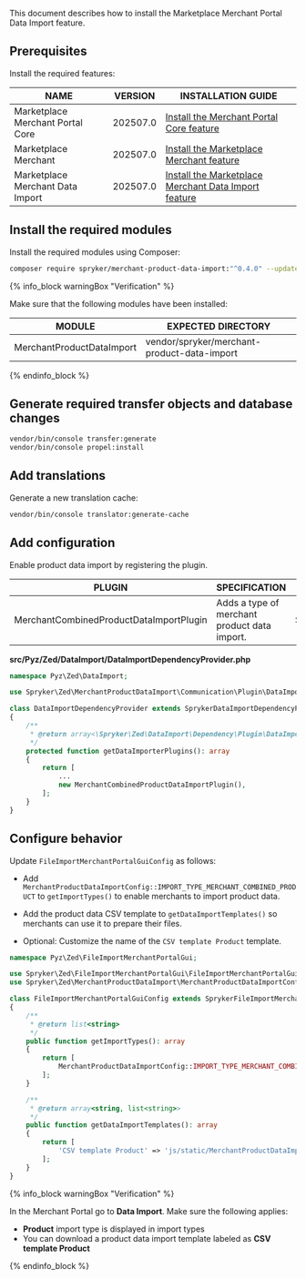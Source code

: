 This document describes how to install the Marketplace Merchant Portal Data Import feature.

## Prerequisites

Install the required features:

| NAME                              | VERSION  | INSTALLATION GUIDE                                                                                                                                                                                           |
|-----------------------------------|----------|--------------------------------------------------------------------------------------------------------------------------------------------------------------------------------------------------------------|
| Marketplace Merchant Portal Core  | 202507.0 | [Install the Merchant Portal Core feature](/docs/pbc/all/merchant-management/latest/marketplace/install-and-upgrade/install-features/install-the-marketplace-merchant-portal-core-feature.html)              |
| Marketplace Merchant              | 202507.0 | [Install the Marketplace Merchant feature](/docs/pbc/all/merchant-management/latest/marketplace/install-and-upgrade/install-features/install-the-marketplace-merchant-feature.html)                          |
| Marketplace Merchant Data Import  | 202507.0   | [Install the Marketplace Merchant Data Import feature](/docs/pbc/all/product-information-management/latest/marketplace/install-and-upgrade/install-features/install-the-merchant-portal-data-import-feature) |

## Install the required modules

Install the required modules using Composer:

```bash
composer require spryker/merchant-product-data-import:"^0.4.0" --update-with-dependencies
```

{% info_block warningBox "Verification" %}

Make sure that the following modules have been installed:

| MODULE                     | EXPECTED DIRECTORY                           |
|----------------------------|----------------------------------------------|
| MerchantProductDataImport  | vendor/spryker/merchant-product-data-import  |


{% endinfo_block %}

## Generate required transfer objects and database changes

```bash
vendor/bin/console transfer:generate
vendor/bin/console propel:install
```

## Add translations

Generate a new translation cache:

```bash
vendor/bin/console translator:generate-cache
```

## Add configuration

Enable product data import by registering the plugin.

| PLUGIN | SPECIFICATION | NAMESPACE  |
| ---------------- | ------------- | ---------------- |
| MerchantCombinedProductDataImportPlugin | Adds a type of merchant product data import. | Spryker\Zed\MerchantProductDataImport\Communication\Plugin\DataImport |

**src/Pyz/Zed/DataImport/DataImportDependencyProvider.php**

```php
namespace Pyz\Zed\DataImport;

use Spryker\Zed\MerchantProductDataImport\Communication\Plugin\DataImport\MerchantCombinedProductDataImportPlugin;

class DataImportDependencyProvider extends SprykerDataImportDependencyProvider
{
    /**
     * @return array<\Spryker\Zed\DataImport\Dependency\Plugin\DataImportPluginInterface>
     */
    protected function getDataImporterPlugins(): array
    {
        return [
            ...
            new MerchantCombinedProductDataImportPlugin(),
        ];
    }
}
```

## Configure behavior

Update `FileImportMerchantPortalGuiConfig` as follows:

* Add `MerchantProductDataImportConfig::IMPORT_TYPE_MERCHANT_COMBINED_PRODUCT` to `getImportTypes()` to enable merchants to import product data.

* Add the product data CSV template to `getDataImportTemplates()` so merchants can use it to prepare their files.

* Optional: Customize the name of the `CSV template Product` template.

```php
namespace Pyz\Zed\FileImportMerchantPortalGui;

use Spryker\Zed\FileImportMerchantPortalGui\FileImportMerchantPortalGuiConfig as SprykerFileImportMerchantPortalGuiConfig;
use Spryker\Zed\MerchantProductDataImport\MerchantProductDataImportConfig;

class FileImportMerchantPortalGuiConfig extends SprykerFileImportMerchantPortalGuiConfig
{
    /**
     * @return list<string>
     */
    public function getImportTypes(): array
    {
        return [
            MerchantProductDataImportConfig::IMPORT_TYPE_MERCHANT_COMBINED_PRODUCT,
        ];
    }

    /**
     * @return array<string, list<string>>
     */
    public function getDataImportTemplates(): array
    {
        return [
            'CSV template Product' => 'js/static/MerchantProductDataImport/data/files/combined_product.csv',
        ];
    }
}
```

{% info_block warningBox "Verification" %}

In the Merchant Portal go to **Data Import**. Make sure the following applies:
- **Product** import type is displayed in import types
- You can download a product data import template labeled as **CSV template Product**

{% endinfo_block %}

























